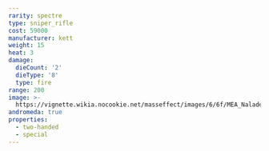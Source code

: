 ```yaml
---
rarity: spectre
type: sniper_rifle
cost: 59000
manufacturer: kett
weight: 15
heat: 3
damage:
  dieCount: '2'
  dieType: '8'
  type: fire
range: 200
image: >-
  https://vignette.wikia.nocookie.net/masseffect/images/6/6f/MEA_Naladen_MP.png/revision/latest?cb=20180602004109
andromeda: true
properties:
  - two-handed
  - special
---
```

